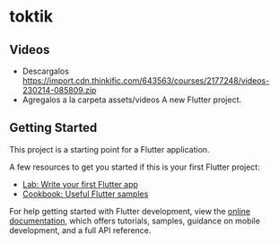 # toktik


## Videos

- Descargalos https://import.cdn.thinkific.com/643563/courses/2177248/videos-230214-085809.zip
- Agregalos a la carpeta assets/videos
A new Flutter project.

## Getting Started

This project is a starting point for a Flutter application.

A few resources to get you started if this is your first Flutter project:

- [Lab: Write your first Flutter app](https://docs.flutter.dev/get-started/codelab)
- [Cookbook: Useful Flutter samples](https://docs.flutter.dev/cookbook)

For help getting started with Flutter development, view the
[online documentation](https://docs.flutter.dev/), which offers tutorials,
samples, guidance on mobile development, and a full API reference.
